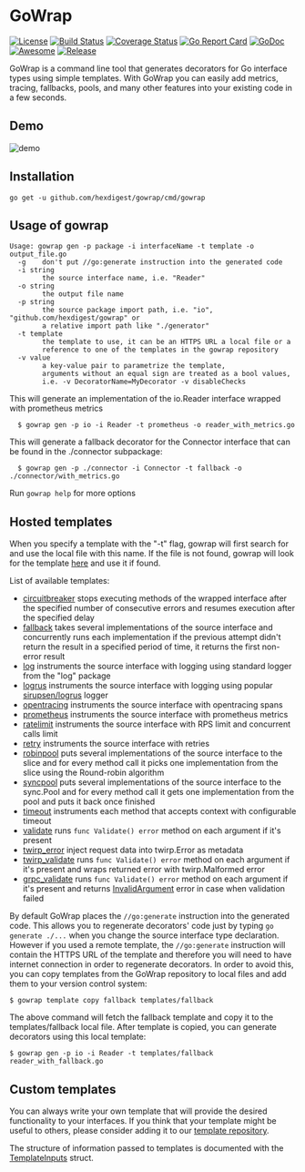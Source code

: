 # GoWrap
[![License](https://img.shields.io/badge/license-mit-green.svg)](https://github.com/hexdigest/gowrap/blob/master/LICENSE)
[![Build Status](https://travis-ci.org/hexdigest/gowrap.svg?branch=master)](https://travis-ci.org/hexdigest/gowrap)
[![Coverage Status](https://coveralls.io/repos/github/hexdigest/gowrap/badge.svg?branch=master)](https://coveralls.io/github/hexdigest/gowrap?branch=master)
[![Go Report Card](https://goreportcard.com/badge/github.com/hexdigest/gowrap?dropcache)](https://goreportcard.com/report/github.com/hexdigest/gowrap)
[![GoDoc](https://godoc.org/github.com/hexdigest/gowrap?status.svg)](http://godoc.org/github.com/hexdigest/gowrap)
[![Awesome](https://cdn.rawgit.com/sindresorhus/awesome/d7305f38d29fed78fa85652e3a63e154dd8e8829/media/badge.svg)](https://github.com/avelino/awesome-go#generation-and-generics)
[![Release](https://img.shields.io/github/release/hexdigest/gowrap.svg)](https://github.com/hexdigest/gowrap/releases/latest)

GoWrap is a command line tool that generates decorators for Go interface types using simple templates.
With GoWrap you can easily add metrics, tracing, fallbacks, pools, and many other features into your existing code in a few seconds.


## Demo

![demo](https://github.com/hexdigest/gowrap/blob/master/gowrap.gif)

## Installation

```
go get -u github.com/hexdigest/gowrap/cmd/gowrap
```

## Usage of gowrap

```
Usage: gowrap gen -p package -i interfaceName -t template -o output_file.go
  -g	don't put //go:generate instruction into the generated code
  -i string
    	the source interface name, i.e. "Reader"
  -o string
    	the output file name
  -p string
    	the source package import path, i.e. "io", "github.com/hexdigest/gowrap" or
    	a relative import path like "./generator"
  -t template
    	the template to use, it can be an HTTPS URL a local file or a
    	reference to one of the templates in the gowrap repository
  -v value
    	a key-value pair to parametrize the template,
    	arguments without an equal sign are treated as a bool values,
    	i.e. -v DecoratorName=MyDecorator -v disableChecks
```

This will generate an implementation of the io.Reader interface wrapped with prometheus metrics

```
  $ gowrap gen -p io -i Reader -t prometheus -o reader_with_metrics.go
```

This will generate a fallback decorator for the Connector interface that can be found in the ./connector subpackage:

```
  $ gowrap gen -p ./connector -i Connector -t fallback -o ./connector/with_metrics.go
```

Run `gowrap help` for more options

## Hosted templates

When you specify a template with the "-t" flag, gowrap will first search for and use the local file with this name.
If the file is not found, gowrap will look for the template [here](https://github.com/hexdigest/gowrap/tree/master/templates) and use it if found.

List of available templates:
  - [circuitbreaker](https://github.com/hexdigest/gowrap/tree/master/templates/circuitbreaker) stops executing methods of the wrapped interface after the specified number of consecutive errors and resumes execution after the specified delay
  - [fallback](https://github.com/hexdigest/gowrap/tree/master/templates/fallback) takes several implementations of the source interface and concurrently runs each implementation if the previous attempt didn't return the result in a specified period of time, it returns the first non-error result
  - [log](https://github.com/hexdigest/gowrap/tree/master/templates/log) instruments the source interface with logging using standard logger from the "log" package
  - [logrus](https://github.com/hexdigest/gowrap/tree/master/templates/logrus) instruments the source interface with logging using popular [sirupsen/logrus](https://github.com/sirupsen/logrus) logger
  - [opentracing](https://github.com/hexdigest/gowrap/tree/master/templates/opentracing) instruments the source interface with opentracing spans
  - [prometheus](https://github.com/hexdigest/gowrap/tree/master/templates/prometheus) instruments the source interface with prometheus metrics
  - [ratelimit](https://github.com/hexdigest/gowrap/tree/master/templates/ratelimit) instruments the source interface with RPS limit and concurrent calls limit
  - [retry](https://github.com/hexdigest/gowrap/tree/master/templates/retry) instruments the source interface with retries
  - [robinpool](https://github.com/hexdigest/gowrap/tree/master/templates/robinpool) puts several implementations of the source interface to the slice and for every method call it picks one implementation from the slice using the Round-robin algorithm
  - [syncpool](https://github.com/hexdigest/gowrap/tree/master/templates/syncpool) puts several implementations of the source interface to the sync.Pool and for every method call it gets one implementation from the pool and puts it back once finished
  - [timeout](https://github.com/hexdigest/gowrap/tree/master/templates/timeout) instruments each method that accepts context with configurable timeout
  - [validate](https://github.com/hexdigest/gowrap/tree/master/templates/validate) runs `func Validate() error` method on each argument if it's present
  - [twirp\_error](https://github.com/hexdigest/gowrap/tree/master/templates/twirp_error) inject request data into twirp.Error as metadata
  - [twirp\_validate](https://github.com/hexdigest/gowrap/tree/master/templates/twirp_validate) runs `func Validate() error` method on each argument if it's present and wraps returned error with twirp.Malformed error
  - [grpc\_validate](https://github.com/hexdigest/gowrap/tree/master/templates/grpc_validate) runs `func Validate() error` method on each argument if it's present and returns [InvalidArgument](https://github.com/grpc/grpc-go/blob/9d8d97a245af2d4bc743585418e1b4aebada0637/codes/codes.go#L49) error in case when validation failed

By default GoWrap places the `//go:generate` instruction into the generated code. 
This allows you to regenerate decorators' code just by typing `go generate ./...` when you change the source interface type declaration.
However if you used a remote template, the `//go:generate` instruction will contain the HTTPS URL of the template and therefore
you will need to have internet connection in order to regenerate decorators. In order to avoid this, you can copy templates from the GoWrap repository 
to local files and add them to your version control system:
```
$ gowrap template copy fallback templates/fallback
```

The above command will fetch the fallback template and copy it to the templates/fallback local file.
After template is copied, you can generate decorators using this local template:

```
$ gowrap gen -p io -i Reader -t templates/fallback reader_with_fallback.go
```

## Custom templates

You can always write your own template that will provide the desired functionality to your interfaces.
If you think that your template might be useful to others, please consider adding it to our [template repository](https://github.com/hexdigest/gowrap/tree/master/templates).

The structure of information passed to templates is documented with the [TemplateInputs](https://godoc.org/github.com/hexdigest/gowrap/generator#TemplateInputs) struct.
